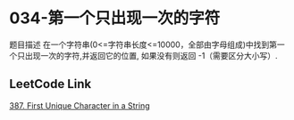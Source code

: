 # 034-第一个只出现一次的字符

题目描述
在一个字符串(0<=字符串长度<=10000，全部由字母组成)中找到第一个只出现一次的字符,并返回它的位置, 如果没有则返回 -1（需要区分大小写）.


## LeetCode Link
[387. First Unique Character in a String](https://leetcode.com/problems/first-unique-character-in-a-string/description/)